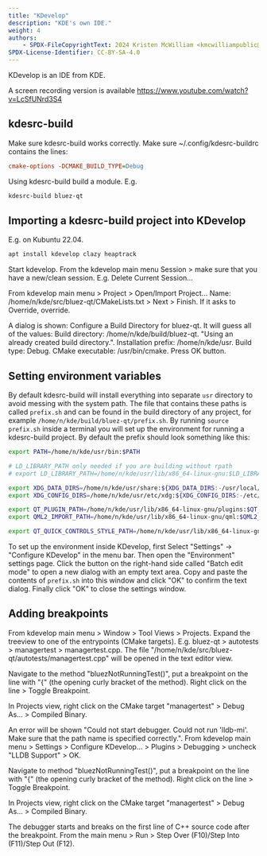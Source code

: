 ```yaml
---
title: "KDevelop"
description: "KDE's own IDE."
weight: 4
authors:
    - SPDX-FileCopyrightText: 2024 Kristen McWilliam <kmcwilliampublic@gmail.com>
SPDX-License-Identifier: CC-BY-SA-4.0
---
```



KDevelop is an IDE from KDE.

A screen recording version is available https://www.youtube.com/watch?v=LcSfUNrd3S4


## kdesrc-build

Make sure kdesrc-build works correctly. Make sure ~/.config/kdesrc-buildrc contains the lines:

```ini
cmake-options -DCMAKE_BUILD_TYPE=Debug
```

Using kdesrc-build build a module. E.g.

```bash
kdesrc-build bluez-qt
```


## Importing a kdesrc-build project into KDevelop

E.g. on Kubuntu 22.04.

```bash
apt install kdevelop clazy heaptrack
```

Start kdevelop. From the kdevelop main menu Session > make sure that you have a new/clean session. E.g. Delete Current Session...

From kdevelop main menu > Project > Open/Import Project... Name: /home/n/kde/src/bluez-qt/CMakeLists.txt > Next > Finish. If it asks to Override, override.

A dialog is shown: Configure a Build Directory for bluez-qt. It will guess all of the values: Build directory: /home/n/kde/build/bluez-qt. "Using an already created build directory.". Installation prefix: /home/n/kde/usr. Build type: Debug. CMake executable: /usr/bin/cmake. Press OK button.


## Setting environment variables

By default kdesrc-build will install everything into separate `usr` directory to avoid messing with the system path. The file that contains these paths is called `prefix.sh` and can be found in the build directory of any project, for example `/home/n/kde/build/bluez-qt/prefix.sh`. By running `source prefix.sh` inside a terminal you will set up the environment for running a kdesrc-build project. By default the prefix should look something like this:

```bash
export PATH=/home/n/kde/usr/bin:$PATH

# LD_LIBRARY_PATH only needed if you are building without rpath
# export LD_LIBRARY_PATH=/home/n/kde/usr/lib/x86_64-linux-gnu:$LD_LIBRARY_PATH

export XDG_DATA_DIRS=/home/n/kde/usr/share:${XDG_DATA_DIRS:-/usr/local/share/:/usr/share/}
export XDG_CONFIG_DIRS=/home/n/kde/usr/etc/xdg:${XDG_CONFIG_DIRS:-/etc/xdg}

export QT_PLUGIN_PATH=/home/n/kde/usr/lib/x86_64-linux-gnu/plugins:$QT_PLUGIN_PATH
export QML2_IMPORT_PATH=/home/n/kde/usr/lib/x86_64-linux-gnu/qml:$QML2_IMPORT_PATH

export QT_QUICK_CONTROLS_STYLE_PATH=/home/n/kde/usr/lib/x86_64-linux-gnu/qml/QtQuick/Controls.2/:$QT_QUICK_CONTROLS_STYLE_PATH</nowiki>}}
```

To set up the environment inside KDevelop, first Select "Settings" -> "Configure KDevelop" in the menu bar. Then open the "Environment" settings page. Click the button on the right-hand side called "Batch edit mode" to open a new dialog with an empty text area. Copy and paste the contents of `prefix.sh` into this window and click "OK" to confirm the text dialog. Finally click "OK" to close the settings window.


## Adding breakpoints

From kdevelop main menu > Window > Tool Views > Projects. Expand the treeview to one of the entrypoints (CMake targets). E.g. bluez-qt > autotests > managertest > managertest.cpp. The file "/home/n/kde/src/bluez-qt/autotests/managertest.cpp" will be opened in the text editor view.

Navigate to the method "bluezNotRunningTest()", put a breakpoint on the line with "{" (the opening curly bracket of the method). Right click on the line > Toggle Breakpoint.

In Projects view, right click on the CMake target "managertest" > Debug As... > Compiled Binary.

An error will be shown "Could not start debugger. Could not run 'lldb-mi'. Make sure that the path name is specified correctly.". From kdevelop main menu > Settings > Configure KDevelop... > Plugins >  Debugging > uncheck "LLDB Support" > OK.

Navigate to method "bluezNotRunningTest()", put a breakpoint on the line with "{" (the opening curly bracket of the method). Right click on the line > Toggle Breakpoint.

In Projects view, right click on the CMake target "managertest" > Debug As... > Compiled Binary.

The debugger starts and breaks on the first line of C++ source code after the breakpoint. From the main menu > Run > Step Over (F10)/Step Into (F11)/Step Out (F12).
